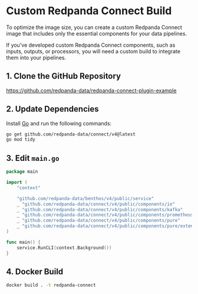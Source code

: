 # Custom Redpanda Connect Build

To optimize the image size, you can create a custom Redpanda Connect image that includes only the essential components for your data pipelines.

If you've developed custom Redpanda Connect components, such as inputs, outputs, or processors, you will need a custom build to integrate them into your pipelines.

## 1. Clone the GitHub Repository

https://github.com/redpanda-data/redpanda-connect-plugin-example

## 2. Update Dependencies

Install [Go](https://go.dev/) and run the following commands:

```bash
go get github.com/redpanda-data/connect/v4@latest
go mod tidy
```

## 3. Edit `main.go`

```go
package main

import (
	"context"

	"github.com/redpanda-data/benthos/v4/public/service"
	_ "github.com/redpanda-data/connect/v4/public/components/io"
	_ "github.com/redpanda-data/connect/v4/public/components/kafka"
	_ "github.com/redpanda-data/connect/v4/public/components/prometheus"
	_ "github.com/redpanda-data/connect/v4/public/components/pure"
	_ "github.com/redpanda-data/connect/v4/public/components/pure/extended"
)

func main() {
	service.RunCLI(context.Background())
}
```

## 4. Docker Build

```bash
docker build . -t redpanda-connect
```
